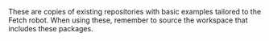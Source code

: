These are copies of existing repositories with basic examples tailored to the Fetch robot.
When using these, remember to source the workspace that includes these packages.
